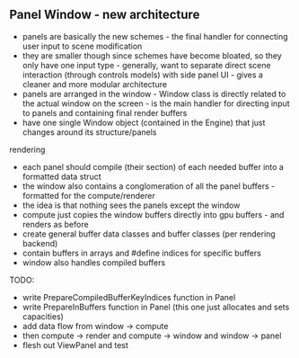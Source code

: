 ## Panel Window - new architecture
- panels are basically the new schemes - the final handler for connecting user input to scene modification
- they are smaller though since schemes have become bloated, so they only have one input type - generally, want to separate direct scene interaction (through controls models) with side panel UI - gives a cleaner and more modular architecture
- panels are arranged in the window - Window class is directly related to the actual window on the screen - is the main handler for directing input to panels and containing final render buffers
- have one single Window object (contained in the Engine) that just changes around its structure/panels

rendering
- each panel should compile (their section) of each needed buffer into a formatted data struct
- the window also contains a conglomeration of all the panel buffers - formatted for the compute/renderer
- the idea is that nothing sees the panels except the window
- compute just copies the window buffers directly into gpu buffers - and renders as before
- create general buffer data classes and buffer classes (per rendering backend)
- contain buffers in arrays and #define indices for specific buffers
- window also handles compiled buffers


TODO:
- write PrepareCompiledBufferKeyIndices function in Panel
- write PrepareInBuffers function in Panel (this one just allocates and sets capacities)
- add data flow from window -> compute
- then compute -> render and compute -> window and window -> panel
- flesh out ViewPanel and test